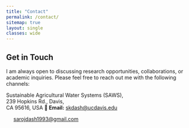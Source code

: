 ```yaml
---
title: "Contact"
permalink: /contact/
sitemap: true
layout: single
classes: wide
---
```

## Get in Touch
I am always open to discussing research opportunities, collaborations, or academic inquiries. Please feel free to reach out me with the following channels:

Sustainable Agricultural Water Systems (SAWS),<br>
239 Hopkins Rd., Davis,<br>
CA 95616, USA
**📧 Email:** [skdash@ucdavis.edu](mailto:skdash@ucdavis.edu)<br>
            <div style="margin-left: 20px;">[sarojdash1993@gmail.com](mailto:sarojdash1993@gmail.com)</div>
